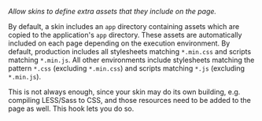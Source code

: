 *Allow skins to define extra assets that they include on the page.*

By default, a skin includes an `app` directory containing assets which are
copied to the application's `app` directory. These assets are automatically
included on each page depending on the execution environment. By default,
production includes all stylesheets matching `*.min.css` and scripts matching
`*.min.js`. All other environments include stylesheets matching the pattern
`*.css` (excluding `*.min.css`) and scripts matching `*.js` (excluding
`*.min.js`).

This is not always enough, since your skin may do its own building, e.g.
compiling LESS/Sass to CSS, and those resources need to be added to the page
as well. This hook lets you do so.

